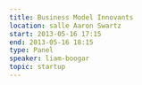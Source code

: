```yaml
---
title: Business Model Innovants
location: salle Aaron Swartz
start: 2013-05-16 17:15
end: 2013-05-16 18:15
type: Panel
speaker: liam-boogar
topic: startup
---
```



